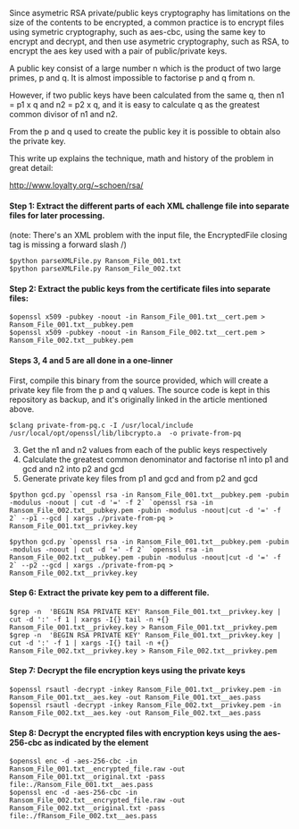 Since asymetric RSA private/public keys cryptography has limitations on the size of the contents to be encrypted, a common practice is to encrypt files using symetric cryptography, such as aes-cbc, using the same key to encrypt and decrypt, and then use asymetric cryptography, such as RSA, to encrypt the aes key used with a pair of public/private keys.

A public key consist of a large number n which is the product of two large primes, p and q. It is almost impossible to factorise p and q from n. 

However, if two public keys have been calculated from the same q, then n1 = p1 x q and n2 = p2 x q, and it is easy to calculate q as the greatest common divisor of n1 and n2.

From the p and q used to create the public key it is possible to obtain also the private key.

This write up explains the technique, math and history of the problem in great detail:

http://www.loyalty.org/~schoen/rsa/

#### Step 1: Extract the different parts of each XML challenge file into separate files for later processing.

(note: There's an XML problem with the input file, the EncryptedFile closing tag is missing a forward slash /)
```
$python parseXMLFile.py Ransom_File_001.txt 
$python parseXMLFile.py Ransom_File_002.txt 
```
#### Step 2: Extract the public keys from the certificate files into separate files:
``` 
$openssl x509 -pubkey -noout -in Ransom_File_001.txt__cert.pem > Ransom_File_001.txt__pubkey.pem
$openssl x509 -pubkey -noout -in Ransom_File_002.txt__cert.pem > Ransom_File_002.txt__pubkey.pem
```

#### Steps 3, 4 and 5 are all done in a one-linner

First, compile this binary from the source provided, which will create a private key file from the p and q values. The source code is kept in this repository as backup, and it's originally linked in the article mentioned above.
```
$clang private-from-pq.c -I /usr/local/include /usr/local/opt/openssl/lib/libcrypto.a  -o private-from-pq
```
3. Get the n1 and n2 values from each of the public keys respectively
4. Calculate the greatest common denominator and factorise n1 into p1 and gcd and n2 into p2 and gcd
5. Generate private key files from p1 and gcd and from p2 and gcd
```
$python gcd.py `openssl rsa -in Ransom_File_001.txt__pubkey.pem -pubin -modulus -noout | cut -d '=' -f 2` `openssl rsa -in Ransom_File_002.txt__pubkey.pem -pubin -modulus -noout|cut -d '=' -f 2` --p1 --gcd | xargs ./private-from-pq > Ransom_File_001.txt__privkey.key

$python gcd.py `openssl rsa -in Ransom_File_001.txt__pubkey.pem -pubin -modulus -noout | cut -d '=' -f 2` `openssl rsa -in Ransom_File_002.txt__pubkey.pem -pubin -modulus -noout|cut -d '=' -f 2` --p2 --gcd | xargs ./private-from-pq > Ransom_File_002.txt__privkey.key
```

#### Step 6: Extract the private key pem to a different file.
```
$grep -n  'BEGIN RSA PRIVATE KEY' Ransom_File_001.txt__privkey.key | cut -d ':' -f 1 | xargs -I{} tail -n +{} Ransom_File_001.txt__privkey.key > Ransom_File_001.txt__privkey.pem
$grep -n  'BEGIN RSA PRIVATE KEY' Ransom_File_001.txt__privkey.key | cut -d ':' -f 1 | xargs -I{} tail -n +{} Ransom_File_002.txt__privkey.key > Ransom_File_002.txt__privkey.pem
```

#### Step 7: Decrypt the file encryption keys using the private keys
```
$openssl rsautl -decrypt -inkey Ransom_File_001.txt__privkey.pem -in Ransom_File_001.txt__aes.key -out Ransom_File_001.txt__aes.pass
$openssl rsautl -decrypt -inkey Ransom_File_002.txt__privkey.pem -in Ransom_File_002.txt__aes.key -out Ransom_File_002.txt__aes.pass
```
#### Step 8: Decrypt the encrypted files with encryption keys using the aes-256-cbc as indicated by the <FileEncryptionAlg> element
```
$openssl enc -d -aes-256-cbc -in Ransom_File_001.txt__encrypted_file.raw -out Ransom_File_001.txt__original.txt -pass file:./Ransom_File_001.txt__aes.pass
$openssl enc -d -aes-256-cbc -in Ransom_File_002.txt__encrypted_file.raw -out Ransom_File_002.txt__original.txt -pass file:./fRansom_File_002.txt__aes.pass
```
